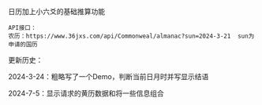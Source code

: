 日历加上小六爻的基础推算功能

```
API接口：
农历：https://www.36jxs.com/api/Commonweal/almanac?sun=2024-3-21  sun为申请的国历
```



更新历史：

2024-3-24：粗略写了一个Demo，判断当前日月时并写显示结语


2024-7-5：显示请求的黄历数据和将一些信息组合
